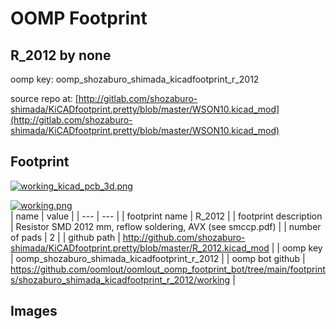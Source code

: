 # OOMP Footprint  
## R_2012  by none  
  
oomp key: oomp_shozaburo_shimada_kicadfootprint_r_2012  
  
source repo at: [http://gitlab.com/shozaburo-shimada/KiCADfootprint.pretty/blob/master/WSON10.kicad_mod](http://gitlab.com/shozaburo-shimada/KiCADfootprint.pretty/blob/master/WSON10.kicad_mod)  
## Footprint  
  
[![working_kicad_pcb_3d.png](working_kicad_pcb_3d_600.png)](working_kicad_pcb_3d.png)  
  
[![working.png](working_600.png)](working.png)  
| name | value | 
| --- | --- | 
| footprint name | R_2012 | 
| footprint description | Resistor SMD 2012 mm, reflow soldering, AVX (see smccp.pdf) | 
| number of pads | 2 | 
| github path | http://github.com/shozaburo-shimada/KiCADfootprint.pretty/blob/master/R_2012.kicad_mod | 
| oomp key | oomp_shozaburo_shimada_kicadfootprint_r_2012 | 
| oomp bot github | https://github.com/oomlout/oomlout_oomp_footprint_bot/tree/main/footprints/shozaburo_shimada_kicadfootprint_r_2012/working | 
## Images  
